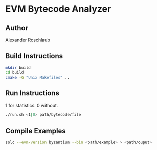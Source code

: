 # EVM Bytecode Analyzer

## Author
Alexander Roschlaub

## Build Instructions

```sh
mkdir build
cd build
cmake -G "Unix Makefiles" ..
```

## Run Instructions
1 for statistics.
0 without.
```sh
./run.sh <1|0> path/bytecode/file
```


## Compile Examples
```sh
solc --evm-version byzantium --bin <path/example> > <path/ouput>
```